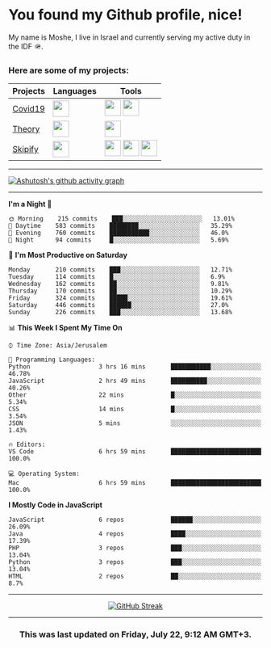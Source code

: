 <h1>You found my Github profile, nice!</h1>
<p>
    My name is Moshe, I live in Israel and currently serving my active duty in the IDF 🪖.
</p>

<h3>Here are some of my projects:</h3>

| Projects                                          | Languages                                                                                   | Tools                                                                                                                                                                                                                                                                       |
| ------------------------------------------------- | ------------------------------------------------------------------------------------------- | --------------------------------------------------------------------------------------------------------------------------------------------------------------------------------------------------------------------------------------------------------------------------- |
| [Covid19](https://github.com/jewishmoses/covid19) | <img height="32" width="32" src="https://unpkg.com/simple-icons@v6/icons/php.svg" />        | <img height="32" width="32" src="https://unpkg.com/simple-icons@v6/icons/laravel.svg" /> <img height="32" width="32" src="https://unpkg.com/simple-icons@v6/icons/livewire.svg" />                                                                                          |
| [Theory](https://github.com/jewishmoses/theory)   | <img height="32" width="32" src="https://unpkg.com/simple-icons@v6/icons/python.svg" />     | <img height="32" width="32" src="https://unpkg.com/simple-icons@v6/icons/django.svg" />                                                                                                                                                                                     |
| [Skipify](https://github.com/jewishmoses/skipify) | <img height="32" width="32" src="https://unpkg.com/simple-icons@v6/icons/javascript.svg" /> | <img height="32" width="32" src="https://unpkg.com/simple-icons@v6/icons/sqlite.svg" /> <img height="32" width="32" src="https://unpkg.com/simple-icons@v6/icons/sequelize.svg" /> <img height="32" width="32" src="https://unpkg.com/simple-icons@v6/icons/express.svg" /> |

<hr />

[![Ashutosh's github activity graph](https://activity-graph.herokuapp.com/graph?username=jewishmoses&theme=github&bg_color=fff&line=216e39&color=000&point=000)](https://github.com/jewishmoses/github-readme-activity-graph)

<hr />

<!--START_SECTION:waka-->
**I'm a Night 🦉** 

```text
🌞 Morning    215 commits    ███░░░░░░░░░░░░░░░░░░░░░░   13.01% 
🌆 Daytime    583 commits    ████████░░░░░░░░░░░░░░░░░   35.29% 
🌃 Evening    760 commits    ███████████░░░░░░░░░░░░░░   46.0% 
🌙 Night      94 commits     █░░░░░░░░░░░░░░░░░░░░░░░░   5.69%

```
📅 **I'm Most Productive on Saturday** 

```text
Monday       210 commits    ███░░░░░░░░░░░░░░░░░░░░░░   12.71% 
Tuesday      114 commits    █░░░░░░░░░░░░░░░░░░░░░░░░   6.9% 
Wednesday    162 commits    ██░░░░░░░░░░░░░░░░░░░░░░░   9.81% 
Thursday     170 commits    ██░░░░░░░░░░░░░░░░░░░░░░░   10.29% 
Friday       324 commits    █████░░░░░░░░░░░░░░░░░░░░   19.61% 
Saturday     446 commits    ██████░░░░░░░░░░░░░░░░░░░   27.0% 
Sunday       226 commits    ███░░░░░░░░░░░░░░░░░░░░░░   13.68%

```


📊 **This Week I Spent My Time On** 

```text
⌚︎ Time Zone: Asia/Jerusalem

💬 Programming Languages: 
Python                   3 hrs 16 mins       ███████████░░░░░░░░░░░░░░   46.78% 
JavaScript               2 hrs 49 mins       ██████████░░░░░░░░░░░░░░░   40.26% 
Other                    22 mins             █░░░░░░░░░░░░░░░░░░░░░░░░   5.34% 
CSS                      14 mins             █░░░░░░░░░░░░░░░░░░░░░░░░   3.54% 
JSON                     5 mins              ░░░░░░░░░░░░░░░░░░░░░░░░░   1.43%

🔥 Editors: 
VS Code                  6 hrs 59 mins       █████████████████████████   100.0%

💻 Operating System: 
Mac                      6 hrs 59 mins       █████████████████████████   100.0%

```

**I Mostly Code in JavaScript** 

```text
JavaScript               6 repos             ██████░░░░░░░░░░░░░░░░░░░   26.09% 
Java                     4 repos             ████░░░░░░░░░░░░░░░░░░░░░   17.39% 
PHP                      3 repos             ███░░░░░░░░░░░░░░░░░░░░░░   13.04% 
Python                   3 repos             ███░░░░░░░░░░░░░░░░░░░░░░   13.04% 
HTML                     2 repos             ██░░░░░░░░░░░░░░░░░░░░░░░   8.7%

```



<!--END_SECTION:waka-->

<hr />

<div align="center">

[![GitHub Streak](https://github-readme-streak-stats.herokuapp.com?user=jewishmoses&date_format=M%20j%5B%2C%20Y%5D)](https://git.io/streak-stats)

</div>

<hr/>

<div align="center">
    <h3>This was last updated on Friday, July 22, 9:12 AM GMT+3.</h3>
</div>
